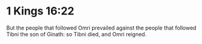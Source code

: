 # 1 Kings 16:22

But the people that followed Omri prevailed against the people that followed Tibni the son of Ginath: so Tibni died, and Omri reigned.